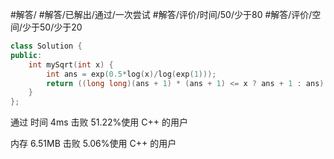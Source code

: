 #解答/ #解答/已解出/通过/一次尝试 #解答/评价/时间/50/少于80 #解答/评价/空间/少于50/少于20 

``` cpp
class Solution {
public:
    int mySqrt(int x) {
        int ans = exp(0.5*log(x)/log(exp(1)));
        return ((long long)(ans + 1) * (ans + 1) <= x ? ans + 1 : ans);
    }
};
```

通过
时间
4ms
击败 51.22%使用 C++ 的用户

内存
6.51MB
击败 5.06%使用 C++ 的用户